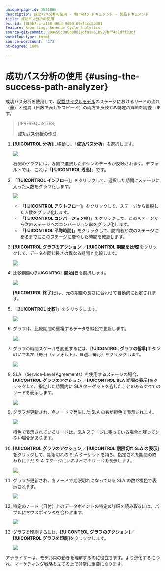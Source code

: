 ```yaml
---
unique-page-id: 3571886
description: 成功パス分析の使用 - Marketo ドキュメント - 製品ドキュメント
title: 成功パス分析の使用
exl-id: f816b7ac-a158-46bd-9d00-09ef4cc8b381
feature: Reporting, Revenue Cycle Analytics
source-git-commit: 09a656c3a0d0002edfa1a61b987bff4c1dff33cf
workflow-type: tm+mt
source-wordcount: '373'
ht-degree: 100%

---
```


# 成功パス分析の使用 {#using-the-success-path-analyzer}

成功パス分析を使用して、[収益サイクルモデル](/help/marketo/product-docs/reporting/revenue-cycle-analytics/revenue-cycle-models/understanding-revenue-models.md)のステージにおけるリードの流れ（量）と速度（日数で表したスピード）の両方を反映する特定の詳細を調査します。

>[!PREREQUISITES]
>
>[成功パス分析の作成](/help/marketo/product-docs/reporting/revenue-cycle-analytics/revenue-cycle-models/create-a-success-path-analyzer.md)

1. **[!UICONTROL 分析]**&#x200B;に移動し、「**成功パス分析**」を選択します。

   ![](assets/image2015-6-12-17-3a23-3a53.png)

   右側のグラフには、左側で選択したボタンのデータが反映されます。デフォルトでは、これは「**[!UICONTROL 残高]**」です。

1. 「**[!UICONTROL インフロー]**」をクリックして、選択した期間にステージに入った人数をグラフ化します。

   ![](assets/image2015-6-12-17-3a30-3a52.png)

   * 「**[!UICONTROL アウトフロー]**」をクリックして、ステージから離脱した人数をグラフ化します。
   * 「**[!UICONTROL コンバージョン率]**」をクリックして、このステージから次のステージへのコンバージョン率をグラフ化します。
   * 「**[!UICONTROL 平均時間]**」をクリックして、訪問者が次のステージに移るまでにこのステージに費やした時間を確認します。

1. **[!UICONTROL グラフのアクション]**／**[!UICONTROL 期間を比較]**&#x200B;をクリックして、データを同じ長さの異なる期間と比較します。

   ![](assets/image2015-6-12-17-3a39-3a15.png)

1. 比較期間の&#x200B;**[!UICONTROL 開始]**&#x200B;日を選択します。

   ![](assets/image2015-6-12-17-3a43-3a49.png)

   **[!UICONTROL 終了]**&#x200B;日は、元の期間の長さに合わせて自動的に設定されます。

1. 「**[!UICONTROL 比較]**」をクリックします。

   ![](assets/image2015-6-12-17-3a44-3a8.png)

1. グラフは、比較期間の重複するデータを緑色で更新します。

   ![](assets/image2015-6-12-17-3a46-3a16.png)

1. グラフの時間スケールを変更するには、**[!UICONTROL グラフの基準]**&#x200B;ボタンのいずれか（毎日（デフォルト）、毎週、毎月）をクリックします。

   ![](assets/image2015-6-12-17-3a46-3a55.png)

1. SLA （Service-Level Agreements）を使用するステージの場合、**[!UICONTROL グラフのアクション]**／**[!UICONTROL SLA 期限の表示]**&#x200B;をクリックして、指定した期間内に SLA ターゲットを逃したことのあるすべてのリードを表示します。

   ![](assets/image2015-6-12-17-3a49-3a23.png)

1. グラフが更新され、各ノードで発生した SLA の数が橙色で表示されます。

   ![](assets/image2015-6-12-17-3a50-3a16.png)

   橙色で表示されているリードは、SLA ステージに残っている場合と&#x200B;*残っていない*&#x200B;場合があります。

1. **[!UICONTROL グラフのアクション]**／**[!UICONTROL 期限切れ SLA の表示]**&#x200B;をクリックして、期限切れの SLA ターゲットを持ち、指定された期間の終わりにまだ SLA ステージにいるすべてのリードを表示します。

   ![](assets/image2015-6-12-17-3a51-3a39.png)

1. グラフが更新され、各ノードで期限切れになっている SLA の数が橙色で表示されます。

   ![](assets/image2015-6-12-17-3a52-3a17.png)

1. 特定のノード（日付）上のデータポイントの特定の詳細を読み取るには、バブルにマウスポインタを合わせます。

   ![](assets/image2015-6-12-17-3a52-3a49.png)

1. グラフを印刷するには、**[!UICONTROL グラフのアクション]**／**[!UICONTROL グラフを印刷]**&#x200B;をクリックします。

   ![](assets/image2015-6-12-17-3a53-3a34.png)

アナライザーは、モデル内の動きを理解するのに役立ちます。より進化するにつれ、マーケティング戦略を立てる上で非常に重要になります。
